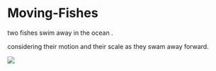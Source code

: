 # Moving-Fishes

two fishes swim away in the ocean .

considering their motion and their scale as they swam away forward.

![](https://media.giphy.com/media/m9s5WAljhqkTuCO91p/giphy.gif)
